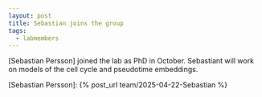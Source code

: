 ```yaml
---
layout: post
title: Sebastian joins the group
tags:
  - labmembers
---
```

[Sebastian Persson] joined the lab as PhD in October. Sebastiant will work on models of the cell cycle and pseudotime embeddings.

[Sebastian Persson]: {% post_url team/2025-04-22-Sebastian %}
